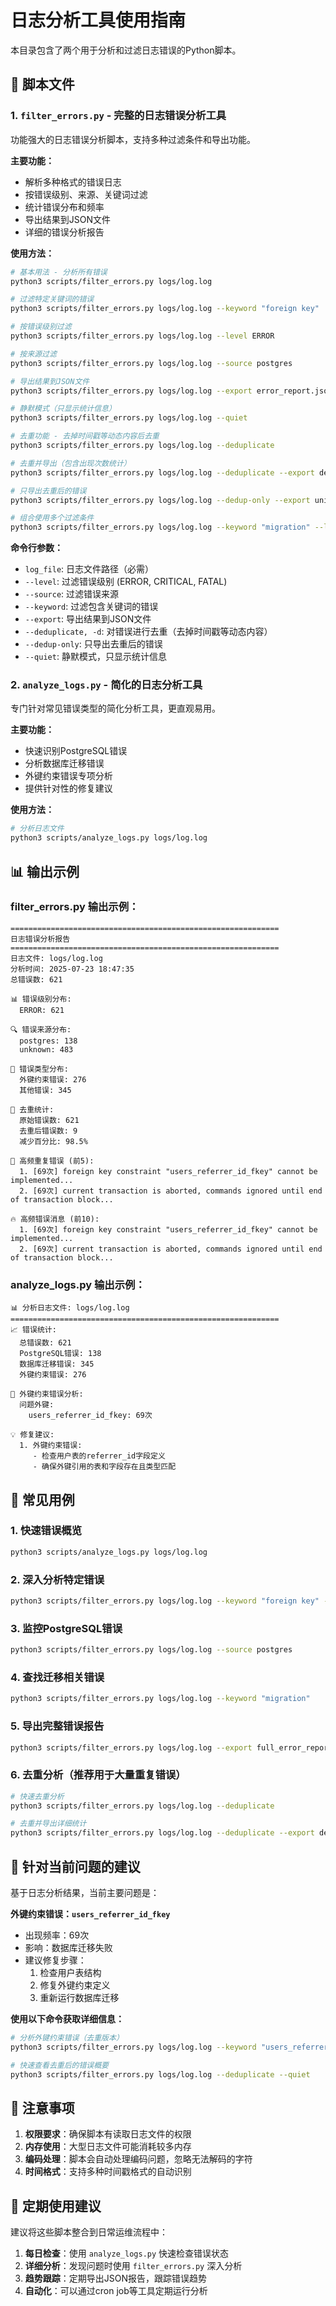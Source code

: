 # 日志分析工具使用指南

本目录包含了两个用于分析和过滤日志错误的Python脚本。

## 📁 脚本文件

### 1. `filter_errors.py` - 完整的日志错误分析工具

功能强大的日志错误分析脚本，支持多种过滤条件和导出功能。

**主要功能：**
- 解析多种格式的错误日志
- 按错误级别、来源、关键词过滤
- 统计错误分布和频率
- 导出结果到JSON文件
- 详细的错误分析报告

**使用方法：**

```bash
# 基本用法 - 分析所有错误
python3 scripts/filter_errors.py logs/log.log

# 过滤特定关键词的错误
python3 scripts/filter_errors.py logs/log.log --keyword "foreign key"

# 按错误级别过滤
python3 scripts/filter_errors.py logs/log.log --level ERROR

# 按来源过滤
python3 scripts/filter_errors.py logs/log.log --source postgres

# 导出结果到JSON文件
python3 scripts/filter_errors.py logs/log.log --export error_report.json

# 静默模式（只显示统计信息）
python3 scripts/filter_errors.py logs/log.log --quiet

# 去重功能 - 去掉时间戳等动态内容后去重
python3 scripts/filter_errors.py logs/log.log --deduplicate

# 去重并导出（包含出现次数统计）
python3 scripts/filter_errors.py logs/log.log --deduplicate --export deduplicated_errors.json

# 只导出去重后的错误
python3 scripts/filter_errors.py logs/log.log --dedup-only --export unique_errors.json

# 组合使用多个过滤条件
python3 scripts/filter_errors.py logs/log.log --keyword "migration" --level ERROR --export migration_errors.json
```

**命令行参数：**
- `log_file`: 日志文件路径（必需）
- `--level`: 过滤错误级别 (ERROR, CRITICAL, FATAL)
- `--source`: 过滤错误来源
- `--keyword`: 过滤包含关键词的错误
- `--export`: 导出结果到JSON文件
- `--deduplicate, -d`: 对错误进行去重（去掉时间戳等动态内容）
- `--dedup-only`: 只导出去重后的错误
- `--quiet`: 静默模式，只显示统计信息

### 2. `analyze_logs.py` - 简化的日志分析工具

专门针对常见错误类型的简化分析工具，更直观易用。

**主要功能：**
- 快速识别PostgreSQL错误
- 分析数据库迁移错误
- 外键约束错误专项分析
- 提供针对性的修复建议

**使用方法：**

```bash
# 分析日志文件
python3 scripts/analyze_logs.py logs/log.log
```

## 📊 输出示例

### filter_errors.py 输出示例：

```
============================================================
日志错误分析报告
============================================================
日志文件: logs/log.log
分析时间: 2025-07-23 18:47:35
总错误数: 621

📊 错误级别分布:
  ERROR: 621

🔍 错误来源分布:
  postgres: 138
  unknown: 483

📝 错误类型分布:
  外键约束错误: 276
  其他错误: 345

🔄 去重统计:
  原始错误数: 621
  去重后错误数: 9
  减少百分比: 98.5%

🔁 高频重复错误 (前5):
  1. [69次] foreign key constraint "users_referrer_id_fkey" cannot be implemented...
  2. [69次] current transaction is aborted, commands ignored until end of transaction block...

🔥 高频错误消息 (前10):
  1. [69次] foreign key constraint "users_referrer_id_fkey" cannot be implemented...
  2. [69次] current transaction is aborted, commands ignored until end of transaction block...
```

### analyze_logs.py 输出示例：

```
📊 分析日志文件: logs/log.log
============================================================
📈 错误统计:
  总错误数: 621
  PostgreSQL错误: 138
  数据库迁移错误: 345
  外键约束错误: 276

🚨 外键约束错误分析:
  问题外键:
    users_referrer_id_fkey: 69次

💡 修复建议:
  1. 外键约束错误:
     - 检查用户表的referrer_id字段定义
     - 确保外键引用的表和字段存在且类型匹配
```

## 🔧 常见用例

### 1. 快速错误概览
```bash
python3 scripts/analyze_logs.py logs/log.log
```

### 2. 深入分析特定错误
```bash
python3 scripts/filter_errors.py logs/log.log --keyword "foreign key" --export fk_errors.json
```

### 3. 监控PostgreSQL错误
```bash
python3 scripts/filter_errors.py logs/log.log --source postgres
```

### 4. 查找迁移相关错误
```bash
python3 scripts/filter_errors.py logs/log.log --keyword "migration"
```

### 5. 导出完整错误报告
```bash
python3 scripts/filter_errors.py logs/log.log --export full_error_report.json
```

### 6. 去重分析（推荐用于大量重复错误）
```bash
# 快速去重分析
python3 scripts/filter_errors.py logs/log.log --deduplicate

# 去重并导出详细统计
python3 scripts/filter_errors.py logs/log.log --deduplicate --export dedup_analysis.json
```

## 🎯 针对当前问题的建议

基于日志分析结果，当前主要问题是：

**外键约束错误：`users_referrer_id_fkey`**
- 出现频率：69次
- 影响：数据库迁移失败
- 建议修复步骤：
  1. 检查用户表结构
  2. 修复外键约束定义
  3. 重新运行数据库迁移

**使用以下命令获取详细信息：**
```bash
# 分析外键约束错误（去重版本）
python3 scripts/filter_errors.py logs/log.log --keyword "users_referrer_id_fkey" --deduplicate --export fk_analysis.json

# 快速查看去重后的错误概要
python3 scripts/filter_errors.py logs/log.log --deduplicate --quiet
```

## 📝 注意事项

1. **权限要求**：确保脚本有读取日志文件的权限
2. **内存使用**：大型日志文件可能消耗较多内存
3. **编码处理**：脚本会自动处理编码问题，忽略无法解码的字符
4. **时间格式**：支持多种时间戳格式的自动识别

## 🔄 定期使用建议

建议将这些脚本整合到日常运维流程中：

1. **每日检查**：使用 `analyze_logs.py` 快速检查错误状态
2. **详细分析**：发现问题时使用 `filter_errors.py` 深入分析
3. **趋势跟踪**：定期导出JSON报告，跟踪错误趋势
4. **自动化**：可以通过cron job等工具定期运行分析